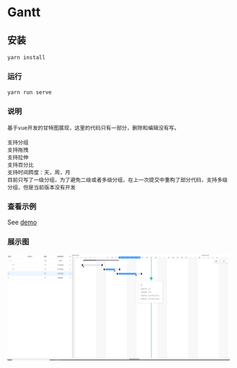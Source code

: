 # Gantt

## 安装

```
yarn install
```

### 运行

```
yarn run serve
```

### 说明

```
基于vue开发的甘特图展现，这里的代码只有一部分，删除和编辑没有写。

支持分组
支持拖拽
支持拉伸
支持百分比
支持时间跨度：天，周，月
目前只写了一级分组，为了避免二级或者多级分组，在上一次提交中重构了部分代码，支持多级分组，但是当前版本没有开发

```

### 查看示例

See [demo](https://ggbeng1.github.io/Gantt/#/)

### 展示图

<img src="public/demo.png" alt="">
